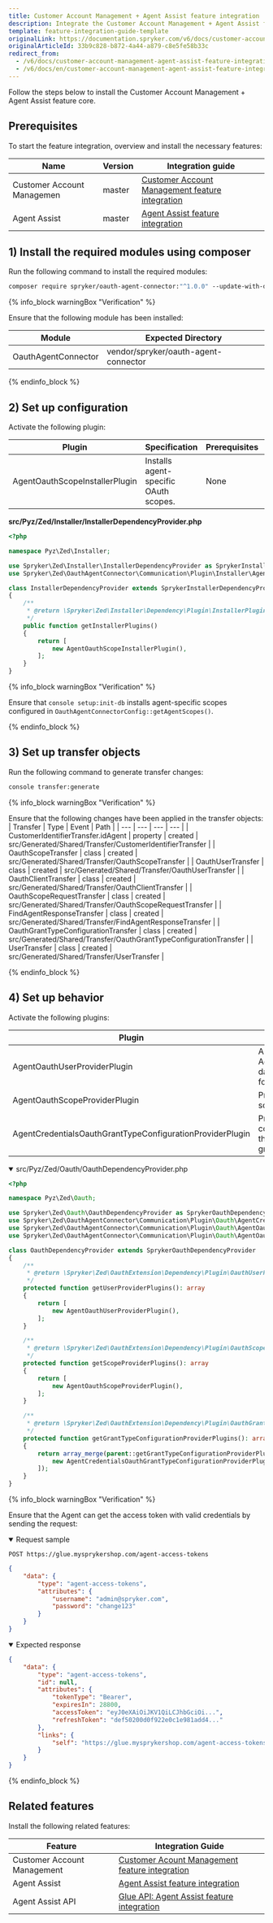 ```yaml
---
title: Customer Account Management + Agent Assist feature integration
description: Integrate the Customer Account Management + Agent Assist feature into your project.
template: feature-integration-guide-template
originalLink: https://documentation.spryker.com/v6/docs/customer-account-management-agent-assist-feature-integration
originalArticleId: 33b9c828-b872-4a44-a879-c8e5fe58b33c
redirect_from:
  - /v6/docs/customer-account-management-agent-assist-feature-integration
  - /v6/docs/en/customer-account-management-agent-assist-feature-integration
---
```




Follow the steps below to install the Customer Account Management + Agent Assist feature core.

## Prerequisites


To start the feature integration, overview and install the necessary features:


| Name | Version | Integration guide |
| --- | --- | --- |
| Customer Account Managemen | master | [Customer Account Management feature integration](/docs/scos/dev/feature-integration-guides/{{page.version}}/customer-account-management-feature-integration.html) |
| Agent Assist | master | [Agent Assist feature integration](/docs/scos/dev/feature-integration-guides/{{page.version}}/agent-assist-feature-integration.html) |



## 1) Install the required modules using composer


Run the following command to install the required modules:

```bash
composer require spryker/oauth-agent-connector:"^1.0.0" --update-with-dependencies
```

{% info_block warningBox "Verification" %}

Ensure that the following module has been installed:

| Module | Expected Directory |
| --- | --- |
| OauthAgentConnector | vendor/spryker/oauth-agent-connector |

{% endinfo_block %}



## 2) Set up configuration

 Activate the following plugin:
 

| Plugin | Specification | Prerequisites | Namespace |
| --- | --- | --- | --- |
| AgentOauthScopeInstallerPlugin | Installs agent-specific OAuth scopes. | None | Spryker\Zed\OauthAgentConnector\Communication\Plugin\Installer |





**src/Pyz/Zed/Installer/InstallerDependencyProvider.php**
```php
<?php

namespace Pyz\Zed\Installer;

use Spryker\Zed\Installer\InstallerDependencyProvider as SprykerInstallerDependencyProvider;
use Spryker\Zed\OauthAgentConnector\Communication\Plugin\Installer\AgentOauthScopeInstallerPlugin;

class InstallerDependencyProvider extends SprykerInstallerDependencyProvider
{
    /**
     * @return \Spryker\Zed\Installer\Dependency\Plugin\InstallerPluginInterface[]
     */
    public function getInstallerPlugins()
    {
        return [
            new AgentOauthScopeInstallerPlugin(),
        ];
    }
}
```

{% info_block warningBox "Verification" %}

Ensure that `console setup:init-db` installs agent-specific scopes configured in `OauthAgentConnectorConfig::getAgentScopes()`.

{% endinfo_block %}

## 3) Set up transfer objects


Run the following command to generate transfer changes:

```bash
console transfer:generate
```

{% info_block warningBox "Verification" %}

Ensure that the following changes have been applied in the transfer objects:
| Transfer | Type | Event | Path |
| --- | --- | --- | --- |
| CustomerIdentifierTransfer.idAgent | property | created | src/Generated/Shared/Transfer/CustomerIdentifierTransfer |
| OauthScopeTransfer | class | created | src/Generated/Shared/Transfer/OauthScopeTransfer |
| OauthUserTransfer | class | created | src/Generated/Shared/Transfer/OauthUserTransfer |
| OauthClientTransfer | class | created | src/Generated/Shared/Transfer/OauthClientTransfer |
| OauthScopeRequestTransfer | class | created | src/Generated/Shared/Transfer/OauthScopeRequestTransfer |
| FindAgentResponseTransfer | class | created | src/Generated/Shared/Transfer/FindAgentResponseTransfer |
| OauthGrantTypeConfigurationTransfer | class | created | src/Generated/Shared/Transfer/OauthGrantTypeConfigurationTransfer |
| UserTransfer | class | created | src/Generated/Shared/Transfer/UserTransfer |

{% endinfo_block %}


## 4) Set up behavior


Activate the following plugins:


| Plugin | Specification | Prerequisites | Namespace |
| --- | --- | --- | --- |
| AgentOauthUserProviderPlugin | Authenticates an Agent, reads Agent data and provides it for the access token. | None | Spryker\Zed\OauthAgentConnector\Communication\Plugin\Oauth |
| AgentOauthScopeProviderPlugin | Provides the Agent scopes. | None | Spryker\Zed\OauthAgentConnector\Communication\Plugin\Oauth |
| AgentCredentialsOauthGrantTypeConfigurationProviderPlugin | Provides configuration of the`agent_credentials` grant type. | None | Spryker\Zed\OauthAgentConnector\Communication\Plugin\Oauth |



<details open>
    <summary>src/Pyz/Zed/Oauth/OauthDependencyProvider.php</summary>

```php
<?php

namespace Pyz\Zed\Oauth;

use Spryker\Zed\Oauth\OauthDependencyProvider as SprykerOauthDependencyProvider;
use Spryker\Zed\OauthAgentConnector\Communication\Plugin\Oauth\AgentCredentialsOauthGrantTypeConfigurationProviderPlugin;
use Spryker\Zed\OauthAgentConnector\Communication\Plugin\Oauth\AgentOauthScopeProviderPlugin;
use Spryker\Zed\OauthAgentConnector\Communication\Plugin\Oauth\AgentOauthUserProviderPlugin;

class OauthDependencyProvider extends SprykerOauthDependencyProvider
{
    /**
     * @return \Spryker\Zed\OauthExtension\Dependency\Plugin\OauthUserProviderPluginInterface[]
     */
    protected function getUserProviderPlugins(): array
    {
        return [
            new AgentOauthUserProviderPlugin(),
        ];
    }

    /**
     * @return \Spryker\Zed\OauthExtension\Dependency\Plugin\OauthScopeProviderPluginInterface[]
     */
    protected function getScopeProviderPlugins(): array
    {
        return [
            new AgentOauthScopeProviderPlugin(),
        ];
    }

    /**
     * @return \Spryker\Zed\OauthExtension\Dependency\Plugin\OauthGrantTypeConfigurationProviderPluginInterface[]
     */
    protected function getGrantTypeConfigurationProviderPlugins(): array
    {
        return array_merge(parent::getGrantTypeConfigurationProviderPlugins(), [
            new AgentCredentialsOauthGrantTypeConfigurationProviderPlugin(),
        ]);
    }
}
```



</details>

{% info_block warningBox "Verification" %}


Ensure that the Agent can get the access token with valid credentials by sending the request:

<details open>
    <summary>Request sample</summary>

`POST https://glue.mysprykershop.com/agent-access-tokens`

```json
{
    "data": {
        "type": "agent-access-tokens",
        "attributes": {
            "username": "admin@spryker.com",
            "password": "change123"
        }
    }
}
```
</details>

<details open>
    <summary>Expected response</summary>

```json
{
    "data": {
        "type": "agent-access-tokens",
        "id": null,
        "attributes": {
            "tokenType": "Bearer",
            "expiresIn": 28800,
            "accessToken": "eyJ0eXAiOiJKV1QiLCJhbGciOi...",
            "refreshToken": "def50200d0f922e0c1e981add4..."
        },
        "links": {
            "self": "https://glue.mysprykershop.com/agent-access-tokens"
        }
    }
}
```

</details>

{% endinfo_block %}


## Related features


Install the following related features:



| Feature | Integration Guide |
| --- | --- |
| Customer Account Management | [Customer Acount Management feature integration](/docs/scos/dev/feature-integration-guides/{{page.version}}/customer-account-management-feature-integration.html) |
| Agent Assist | [Agent Assist feature integration](/docs/scos/dev/feature-integration-guides/{{page.version}}/agent-assist-feature-integration.html) |
| Agent Assist API | [Glue API: Agent Assist feature integration](/docs/scos/dev/feature-integration-guides/{{page.version}}/glue-api/glue-api-agent-assist-feature-integration.html) |


